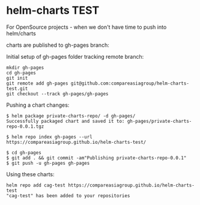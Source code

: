 # helm-charts TEST
For OpenSource projects - when we don't have time to push into helm/charts

charts are published to gh-pages branch:

Initial setup of gh-pages folder tracking remote branch:

```
mkdir gh-pages
cd gh-pages 
git init 
git remote add gh-pages git@github.com:compareasiagroup/helm-charts-test.git
git checkout --track gh-pages/gh-pages
```

Pushing a chart changes:
```
$ helm package private-charts-repo/ -d gh-pages/
Successfully packaged chart and saved it to: gh-pages/private-charts-repo-0.0.1.tgz

$ helm repo index gh-pages --url https://compareasiagroup.github.io/helm-charts-test/

$ cd gh-pages
$ git add . && git commit -am"Publishing private-charts-repo-0.0.1"
$ git push -u gh-pages gh-pages
```

Using these charts:
```
helm repo add cag-test https://compareasiagroup.github.io/helm-charts-test
"cag-test" has been added to your repositories
```